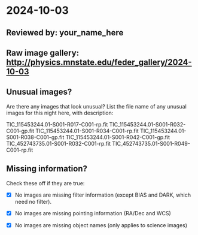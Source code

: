 # 2024-10-03

## Reviewed by:   your_name_here

## Raw image gallery: http://physics.mnstate.edu/feder_gallery/2024-10-03

## Unusual images?

Are there any images that look unusual? List the file name of any unusual images for this night here, with description:

TIC_115453244.01-S001-R017-C001-rp.fit
TIC_115453244.01-S001-R032-C001-gp.fit 
TIC_115453244.01-S001-R034-C001-rp.fit
TIC_115453244.01-S001-R038-C001-gp.fit
TIC_115453244.01-S001-R042-C001-gp.fit
TIC_452743735.01-S001-R032-C001-rp.fit
TIC_452743735.01-S001-R049-C001-rp.fit 


## Missing information?

Check these off if they are true:

- [x] No images are missing filter information (except BIAS and DARK, which need no filter).
- [x] No images are missing pointing information (RA/Dec and WCS)
- [x] No images are missing object names (only applies to science images)

